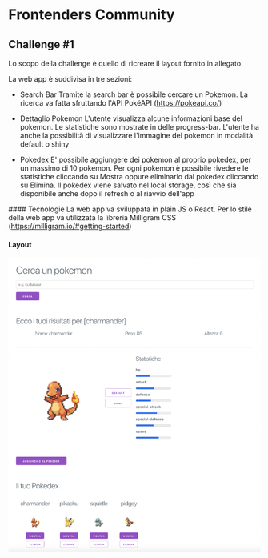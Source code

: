 # Frontenders Community
## Challenge #1

Lo scopo della challenge è quello di ricreare il layout fornito in allegato.

La web app è suddivisa in tre sezioni:
- Search Bar
Tramite la search bar è possibile cercare un Pokemon. La ricerca va fatta sfruttando l'API PokéAPI (https://pokeapi.co/)

- Dettaglio Pokemon
L'utente visualizza alcune informazioni base del pokemon. Le statistiche sono mostrate in delle progress-bar. L'utente ha anche la possibilità di visualizzare l'immagine del pokemon in modalità default o shiny

- Pokedex
E' possibile aggiungere dei pokemon al proprio pokedex, per un massimo di 10 pokemon. Per ogni pokemon è possibile rivedere le statistiche cliccando su Mostra oppure eliminarlo dal pokedex cliccando su Elimina. Il pokedex viene salvato nel local storage, così che sia disponibile anche dopo il refresh o al riavvio dell'app

#### Tecnologie
La web app va sviluppata in plain JS o React. Per lo stile della web app va utilizzata la libreria Milligram CSS (https://milligram.io/#getting-started)

#### Layout
![Screenshot](screenshot.png)